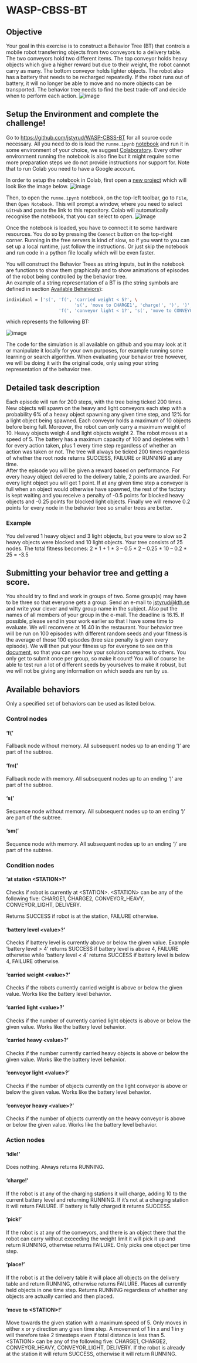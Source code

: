 # WASP-CBSS-BT

## Objective
Your goal in this exercise is to construct a Behavior Tree (BT) that controls a mobile robot transferring objects from two conveyors to a delivery table. The two conveyors hold two different items. The top conveyor holds heavy objects which give a higher reward but due to their weight, the robot cannot carry as many. The bottom conveyor holds lighter objects. The robot also has a battery that needs to be recharged repeatedly. If the robot runs out of battery, it will no longer be able to move and no more objects can be transported. The behavior tree needs to find the best trade-off and decide when to perform each action.
![image](https://github.com/jstyrud/WASP-CBSS-BT/blob/main/environment.png)

## Setup the Environment and complete the challenge!
Go to https://github.com/jstyrud/WASP-CBSS-BT for all source code necessary. All you need to do is load the `runme.ipynb` [notebook](https://github.com/jstyrud/WASP-CBSS-BT/blob/main/runme.ipynb) and run it in some environment of your choice, we suggest [Colaboratory](https://colab.research.google.com/). Every other environment running the notebook is also fine but it might require some more preparation steps we do not provide instructions nor support for. Note that to run Colab you need to have a Google account.

In order to setup the notebook in Colab, first open a [new project](https://colab.research.google.com/notebooks/intro.ipynb?utm_source=scs-index) which will look like the image below.
![image](https://github.com/jstyrud/WASP-CBSS-BT/blob/main/colab1.png)

Then, to open the `runme.ipynb` notebook, on the top-left toolbar, go to `File`, then `Open Notebook`. This will prompt a window, where you need to select `GitHub` and paste the link to this repository. Colab will automatically recognise the notebook, that you can select to open.
![image](https://github.com/jstyrud/WASP-CBSS-BT/blob/main/colab2.png)

Once the notebook is loaded, you have to connect it to some hardware resources. You do so by pressing the `Connect` button on the top-right corner. Running in the free servers is kind of slow, so if you want to you can set up a local runtime, just follow the instructions. Or just skip the notebook and run code in a python file locally which will be even faster.

You will construct the Behavior Trees as string inputs, but in the notebook are functions to show them graphically and to show animations of episodes of the robot being controlled by the behavior tree.  
An example of a string representation of a BT is (the string symbols are defined in section [Available Behaiviors](#available-behaviors)):
```bash
individual = ['s(', 'f(', 'carried weight < 5?', \
                          's(', 'move to CHARGE1', 'charge!', ')', ')', \
                    'f(', 'conveyor light < 1?', 's(', 'move to CONVEYOR_LIGHT!', 'idle!', ')']
```
which represents the following BT:

![image](https://github.com/jstyrud/WASP-CBSS-BT/blob/main/BT_example.png)

The code for the simulation is all available on github and you may look at it or manipulate it locally for your own purposes, for example running some learning or search algorithm. When evaluating your behavior tree however, we will be doing it with the original code, only using your string representation of the behavior tree.

## Detailed task description
Each episode will run for 200 steps, with the tree being ticked 200 times. New objects will spawn on the heavy and light conveyors each step with a probability 6% of a heavy object spawning any given time step, and 12% for a light object being spawned. Each conveyor holds a maximum of 10 objects before being full. Moreover, the robot can only carry a maximum weight of 10. Heavy objects weigh 4 and light objects weight 2. The robot moves at a speed of 5. The battery has a maximum capacity of 100 and depletes with 1 for every action taken, plus 1 every time step regardless of whether an action was taken or not. The tree will always be ticked 200 times regardless of whether the root node returns SUCCESS, FAILURE or RUNNING at any time.  
After the episode you will be given a reward based on performance. For every heavy object delivered to the delivery table, 2 points are awarded. For every light object you will get 1 point. If at any given time step a conveyor is full when an object would otherwise have spawned, the rest of the factory is kept waiting and you receive a penalty of -0.5 points for blocked heavy objects and -0.25 points for blocked light objects. Finally we will remove 0.2 points for every node in the behavior tree so smaller trees are better.

### Example
You delivered 1 heavy object and 3 light objects, but you were to slow so 2 heavy objects were blocked and 10 light objects. Your tree consists of 25 nodes. The total fitness becomes:
2 * 1 + 1 * 3 – 0.5 * 2 – 0.25 * 10 – 0.2 * 25 = -3.5


## Submitting your behavior tree and getting a score.
You should try to find and work in groups of two. Some group(s) may have to be three so that everyone gets a group. Send an e-mail to jstyrud@kth.se and write your clever and witty group name in the subject. Also put the names of all members of your group in the e-mail. The deadline is 16.15. If possible, please send in your work earlier so that I have some time to evaluate. We will reconvene at 16.40 in the restaurant. Your behavior tree will be run on 100 episodes with different random seeds and your fitness is the average of those 100 episodes (tree size penalty is given every episode). We will then put your fitness up for everyone to see on this [document](https://docs.google.com/spreadsheets/d/1QsGNwj7DgN3P_k7Fnsj1gEzuOy0UmRV8gDhnfegFgFY/edit?usp=sharing), so that you can see how your solution compares to others.
You only get to submit once per group, so make it count! You will of course be able to test run a lot of different seeds by yourselves to make it robust, but we will not be giving any information on which seeds are run by us.

## Available behaviors
Only a specified set of behaviors can be used as listed below.
### Control nodes
#### ‘f(’
Fallback node without memory. All subsequent nodes up to an ending ‘)’ are part of the subtree.
#### ‘fm(’
Fallback node with memory. All subsequent nodes up to an ending ‘)’ are part of the subtree.
#### ‘s(’
Sequence node without memory. All subsequent nodes up to an ending ‘)’ are part of the subtree.
#### ‘sm(’
Sequence node with memory. All subsequent nodes up to an ending ‘)’ are part of the subtree.

### Condition nodes
#### ‘at station \<STATION>?’
Checks if robot is currently at \<STATION>. \<STATION> can be any of the following five: CHARGE1, CHARGE2, CONVEYOR_HEAVY, CONVEYOR_LIGHT, DELIVERY.

Returns SUCCESS if robot is at the station, FAILURE otherwise.

#### ‘battery level \<value>?’
Checks if battery level is currently above or below the given value. Example ‘battery level > 4’ returns SUCCESS if battery level is above 4, FAILURE otherwise while ‘battery level < 4’ returns SUCCESS if battery level is below 4, FAILURE otherwise.

#### ‘carried weight \<value>?’
Checks if the robots currently carried weight is above or below the given value. Works like the battery level behavior.

#### ‘carried light \<value>?’
Checks if the number of currently carried light objects is above or below the given value. Works like the battery level behavior.

#### ‘carried heavy \<value>?’
Checks if the number currently carried heavy objects is above or below the given value. Works like the battery level behavior.

#### ‘conveyor light \<value>?’
Checks if the number of objects currently on the light conveyor is above or below the given value. Works like the battery level behavior.

#### ‘conveyor heavy \<value>?’
Checks if the number of objects currently on the heavy conveyor is above or below the given value. Works like the battery level behavior.

### Action nodes
#### ‘idle!’
Does nothing. Always returns RUNNING.

#### ‘charge!’
If the robot is at any of the charging stations it will charge, adding 10 to the current battery level and returning RUNNING. If it’s not at a charging station it will return FAILURE. IF battery is fully charged it returns SUCCESS.

#### ‘pick!’
If the robot is at any of the conveyors, and there is an object there that the robot can carry without exceeding the weight limit it will pick it up and return RUNNING, otherwise returns FAILURE. Only picks one object per time step.

#### ‘place!’
If the robot is at the delivery table it will place all objects on the delivery table and return RUNNING, otherwise returns FAILURE. Places all currently held objects in one time step. Returns RUNNING regardless of whether any objects are actually carried and then placed.

#### ‘move to \<STATION>!’
Move towards the given station with a maximum speed of 5. Only moves in either x or y direction any given time step. A movement of 1 in x and 1 in y will therefore take 2 timesteps even if total distance is less than 5. \<STATION> can be any of the following five: CHARGE1, CHARGE2, CONVEYOR_HEAVY, CONVEYOR_LIGHT, DELIVERY.
If the robot is already at the station it will return SUCCESS, otherwise it will return RUNNING.






